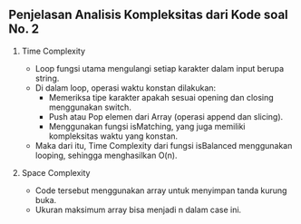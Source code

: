 ## Penjelasan Analisis Kompleksitas dari Kode soal No. 2

1. Time Complexity
   - Loop fungsi utama mengulangi setiap karakter dalam input berupa string.
   - Di dalam loop, operasi waktu konstan dilakukan:
     - Memeriksa tipe karakter apakah sesuai opening dan closing menggunakan switch.
     - Push atau Pop elemen dari Array (operasi append dan slicing).
     - Menggunakan fungsi isMatching, yang juga memiliki kompleksitas waktu yang konstan.
   - Maka dari itu, Time Complexity dari fungsi isBalanced menggunakan looping, sehingga menghasilkan O(n).

2. Space Complexity
   - Code tersebut menggunakan array untuk menyimpan tanda kurung buka.
   - Ukuran maksimum array bisa menjadi n dalam case ini.
